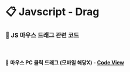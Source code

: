 # 📋 Javscript - Drag
### 🧷 JS 마우스 드래그 관련 코드
<br>

#### 📌 마우스 PC 클릭 드래그 (모바일 해당X) - [Code View](https://github.com/swon1/study/blob/main/JS/code-folder/js-mouse-pc-drag.md)









